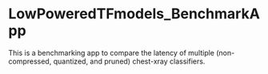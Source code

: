 # LowPoweredTFmodels_BenchmarkApp
This is a benchmarking app to compare the latency of multiple (non-compressed, quantized, and pruned) chest-xray classifiers.
